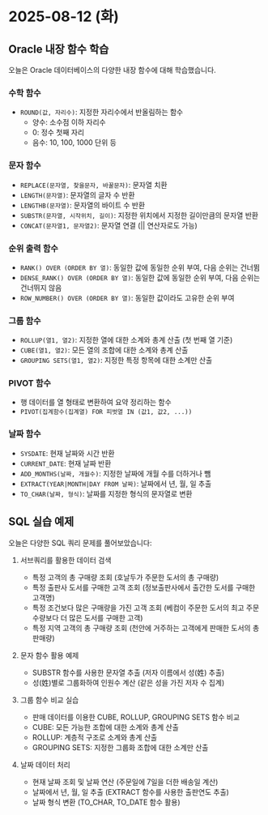 # 2025-08-12 (화)

## Oracle 내장 함수 학습

오늘은 Oracle 데이터베이스의 다양한 내장 함수에 대해 학습했습니다.

### 수학 함수
- `ROUND(값, 자리수)`: 지정한 자리수에서 반올림하는 함수
  - 양수: 소수점 이하 자리수
  - 0: 정수 첫째 자리
  - 음수: 10, 100, 1000 단위 등

### 문자 함수
- `REPLACE(문자열, 찾을문자, 바꿀문자)`: 문자열 치환
- `LENGTH(문자열)`: 문자열의 글자 수 반환
- `LENGTHB(문자열)`: 문자열의 바이트 수 반환
- `SUBSTR(문자열, 시작위치, 길이)`: 지정한 위치에서 지정한 길이만큼의 문자열 반환
- `CONCAT(문자열1, 문자열2)`: 문자열 연결 (|| 연산자로도 가능)

### 순위 출력 함수
- `RANK() OVER (ORDER BY 열)`: 동일한 값에 동일한 순위 부여, 다음 순위는 건너뜀
- `DENSE_RANK() OVER (ORDER BY 열)`: 동일한 값에 동일한 순위 부여, 다음 순위는 건너뛰지 않음
- `ROW_NUMBER() OVER (ORDER BY 열)`: 동일한 값이라도 고유한 순위 부여

### 그룹 함수
- `ROLLUP(열1, 열2)`: 지정한 열에 대한 소계와 총계 산출 (첫 번째 열 기준)
- `CUBE(열1, 열2)`: 모든 열의 조합에 대한 소계와 총계 산출
- `GROUPING SETS(열1, 열2)`: 지정한 특정 항목에 대한 소계만 산출

### PIVOT 함수
- 행 데이터를 열 형태로 변환하여 요약 정리하는 함수
- `PIVOT(집계함수(집계열) FOR 피벗열 IN (값1, 값2, ...))`

### 날짜 함수
- `SYSDATE`: 현재 날짜와 시간 반환
- `CURRENT_DATE`: 현재 날짜 반환
- `ADD_MONTHS(날짜, 개월수)`: 지정한 날짜에 개월 수를 더하거나 뺌
- `EXTRACT(YEAR|MONTH|DAY FROM 날짜)`: 날짜에서 년, 월, 일 추출
- `TO_CHAR(날짜, 형식)`: 날짜를 지정한 형식의 문자열로 변환

## SQL 실습 예제

오늘은 다양한 SQL 쿼리 문제를 풀어보았습니다:

1. 서브쿼리를 활용한 데이터 검색
   - 특정 고객의 총 구매량 조회 (호날두가 주문한 도서의 총 구매량)
   - 특정 출판사 도서를 구매한 고객 조회 (정보출판사에서 출간한 도서를 구매한 고객명)
   - 특정 조건보다 많은 구매량을 가진 고객 조회 (베컴이 주문한 도서의 최고 주문수량보다 더 많은 도서를 구매한 고객)
   - 특정 지역 고객의 총 구매량 조회 (천안에 거주하는 고객에게 판매한 도서의 총 판매량)

2. 문자 함수 활용 예제
   - SUBSTR 함수를 사용한 문자열 추출 (저자 이름에서 성(姓) 추출)
   - 성(姓)별로 그룹화하여 인원수 계산 (같은 성을 가진 저자 수 집계)

3. 그룹 함수 비교 실습
   - 판매 데이터를 이용한 CUBE, ROLLUP, GROUPING SETS 함수 비교
   - CUBE: 모든 가능한 조합에 대한 소계와 총계 산출
   - ROLLUP: 계층적 구조로 소계와 총계 산출
   - GROUPING SETS: 지정한 그룹화 조합에 대한 소계만 산출

4. 날짜 데이터 처리
   - 현재 날짜 조회 및 날짜 연산 (주문일에 7일을 더한 배송일 계산)
   - 날짜에서 년, 월, 일 추출 (EXTRACT 함수를 사용한 출판연도 추출)
   - 날짜 형식 변환 (TO_CHAR, TO_DATE 함수 활용)
